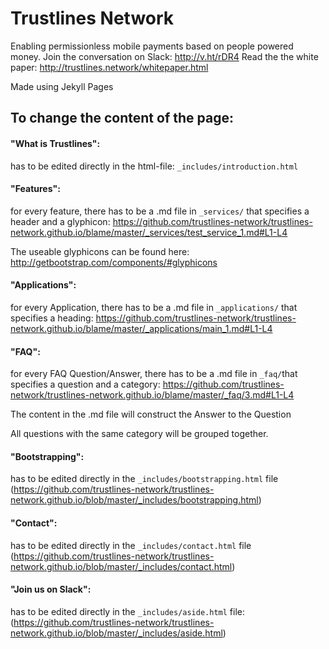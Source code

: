# Trustlines Network 

Enabling permissionless mobile payments based on people powered money. 
Join the conversation on Slack: http://v.ht/rDR4 
Read the the white paper: http://trustlines.network/whitepaper.html

Made using Jekyll Pages

## To change the content of the page:


#### "What is Trustlines":

has to be edited directly in the html-file: `_includes/introduction.html`

#### "Features":

for every feature, there has to be a .md file in `_services/` that specifies a header and a glyphicon:
https://github.com/trustlines-network/trustlines-network.github.io/blame/master/_services/test_service_1.md#L1-L4

The useable glyphicons can be found here: http://getbootstrap.com/components/#glyphicons

#### "Applications":

for every Application, there has to be a .md file in `_applications/` that specifies a heading:
https://github.com/trustlines-network/trustlines-network.github.io/blame/master/_applications/main_1.md#L1-L4


#### "FAQ":

for every FAQ Question/Answer, there has to be a .md file in `_faq/`that specifies a question and a category:
https://github.com/trustlines-network/trustlines-network.github.io/blame/master/_faq/3.md#L1-L4

The content in the .md file will construct the Answer to the Question

All questions with the same category will be grouped together.

#### "Bootstrapping":

has to be edited directly in the `_includes/bootstrapping.html` file (https://github.com/trustlines-network/trustlines-network.github.io/blob/master/_includes/bootstrapping.html)

#### "Contact":
has to be edited directly in the `_includes/contact.html` file
(https://github.com/trustlines-network/trustlines-network.github.io/blob/master/_includes/contact.html)

#### "Join us on Slack":
has to be edited directly in the `_includes/aside.html` file:
(https://github.com/trustlines-network/trustlines-network.github.io/blob/master/_includes/aside.html)
